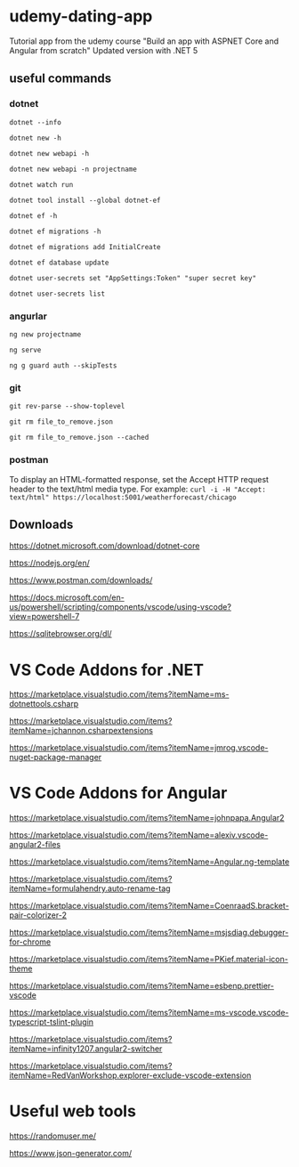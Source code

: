 # udemy-dating-app
Tutorial app from the udemy course "Build an app with ASPNET Core and Angular from scratch"
Updated version with .NET 5

## useful commands 
### dotnet
`dotnet --info`

`dotnet new -h`

`dotnet new webapi -h`

`dotnet new webapi -n projectname`

`dotnet watch run`

`dotnet tool install --global dotnet-ef`

`dotnet ef -h`

`dotnet ef migrations -h`

`dotnet ef migrations add InitialCreate`

`dotnet ef database update`

`dotnet user-secrets set "AppSettings:Token" "super secret key"`

`dotnet user-secrets list`

### angurlar
`ng new projectname`

`ng serve`

`ng g guard auth --skipTests`

### git
`git rev-parse --show-toplevel`

`git rm file_to_remove.json`

`git rm file_to_remove.json --cached`

### postman
To display an HTML-formatted response, set the Accept HTTP request header to the text/html media type. For example:
`curl -i -H "Accept: text/html" https://localhost:5001/weatherforecast/chicago`



## Downloads
https://dotnet.microsoft.com/download/dotnet-core

https://nodejs.org/en/

https://www.postman.com/downloads/

https://docs.microsoft.com/en-us/powershell/scripting/components/vscode/using-vscode?view=powershell-7

https://sqlitebrowser.org/dl/

# VS Code Addons for .NET
https://marketplace.visualstudio.com/items?itemName=ms-dotnettools.csharp

https://marketplace.visualstudio.com/items?itemName=jchannon.csharpextensions

https://marketplace.visualstudio.com/items?itemName=jmrog.vscode-nuget-package-manager

# VS Code Addons for Angular
https://marketplace.visualstudio.com/items?itemName=johnpapa.Angular2

https://marketplace.visualstudio.com/items?itemName=alexiv.vscode-angular2-files

https://marketplace.visualstudio.com/items?itemName=Angular.ng-template

https://marketplace.visualstudio.com/items?itemName=formulahendry.auto-rename-tag

https://marketplace.visualstudio.com/items?itemName=CoenraadS.bracket-pair-colorizer-2

https://marketplace.visualstudio.com/items?itemName=msjsdiag.debugger-for-chrome

https://marketplace.visualstudio.com/items?itemName=PKief.material-icon-theme

https://marketplace.visualstudio.com/items?itemName=esbenp.prettier-vscode

https://marketplace.visualstudio.com/items?itemName=ms-vscode.vscode-typescript-tslint-plugin

https://marketplace.visualstudio.com/items?itemName=infinity1207.angular2-switcher

https://marketplace.visualstudio.com/items?itemName=RedVanWorkshop.explorer-exclude-vscode-extension

# Useful web tools
https://randomuser.me/

https://www.json-generator.com/
